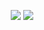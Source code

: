 <p align="middle">
  <img  style="max-width: 100%;" src="https://github-readme-stats.vercel.app/api?username=MindBreakerGM&show_icons=true&theme=aura_dark"/>
  <img  style="max-width: 100%;" src="https://github-readme-stats.vercel.app/api/top-langs/?username=MindBreakerGM"/>
<p>
